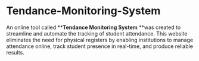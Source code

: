 # Tendance-Monitoring-System
  An online tool called ****Tendance Monitoring System** **was created to streamline and automate the tracking of student attendance. This website eliminates the need for physical registers by enabling institutions to manage attendance online, track student presence in real-time, and produce reliable results.
